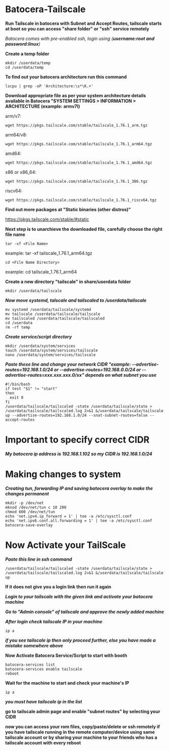 # Batocera-Tailscale
**Run Tailscale in batocera with Subnet and Accept Routes, tailscale starts at boot so you can access "share folder" or "ssh" service remotely**

*Batocera comes with pre-enabled ssh, login using (**username:root and password:linux**)*

**Create a temp folder**

    mkdir /userdata/temp
    cd /userdata/temp

**To find out your batocera architecture run this command**

    lscpu | grep -oP 'Architecture:\s*\K.+'
   
**Download appropriate file as per your system architecture
details available in Batocera "SYSTEM SETTINGS > INFORMATION > ARCHITECTURE (example: armv7l)**

arm/v7:

    wget https://pkgs.tailscale.com/stable/tailscale_1.76.1_arm.tgz

arm64/v8:

    wget https://pkgs.tailscale.com/stable/tailscale_1.76.1_arm64.tgz

amd64:

    wget https://pkgs.tailscale.com/stable/tailscale_1.76.1_amd64.tgz

x86 or x86_64:

    wget https://pkgs.tailscale.com/stable/tailscale_1.76.1_386.tgz

riscv64:

    wget https://pkgs.tailscale.com/stable/tailscale_1.76.1_riscv64.tgz

**Find out more packages at "Static binaries (other distros)"**

https://pkgs.tailscale.com/stable/#static



**Next step is to unarchieve the downloaded file, carefully choose the right file name**

    tar -xf <File Name>
example: tar -xf tailscale_1.76.1_arm64.tgz

    cd <File Name Directory>
example: cd tailscale_1.76.1_arm64

**Create a new directory "tailscale" in share/userdata folder**

    mkdir /userdata/tailscale

***Now move systemd, talscale and tailscaled to /userdata/tailscale***

    mv systemd /userdata/tailscale/systemd
    mv tailscale /userdata/tailscale/tailscale
    mv tailscaled /userdata/tailscale/tailscaled
    cd /userdata
    rm -rf temp

***Create service/script directory***

    mkdir /userdata/system/services
    touch /userdata/system/services/tailscale
    nano /userdata/system/services/tailscale

***Paste these line and change your network CIDR "example: --advertise-routes=192.168.1.0/24 or --advertise-routes=192.168.0.0/24 or --advertise-routes=xxx.xxx.xxx.0/xx" depends on what subnet you use***

    #!/bin/bash
    if test "$1" != "start"
    then
      exit 0
    fi
    /userdata/tailscale/tailscaled -state /userdata/tailscale/state > /userdata/tailscale/tailscaled.log 2>&1 &/userdata/tailscale/tailscale up --advertise-routes=192.168.1.0/24 --snat-subnet-routes=false --accept-routes
    
# Important to specify correct CIDR

***My batocera ip address is 192.168.1.102 so my CIDR is 192.168.1.0/24***

# Making changes to system

***Creating tun, forwarding IP and saving batocera overlay to make the changes permanent***

  
    mkdir -p /dev/net
    mknod /dev/net/tun c 10 200
    chmod 600 /dev/net/tun
    echo 'net.ipv4.ip_forward = 1' | tee -a /etc/sysctl.conf
    echo 'net.ipv6.conf.all.forwarding = 1' | tee -a /etc/sysctl.conf
    batocera-save-overlay

# Now Activate your TailScale

***Paste this line in ssh command***

    /userdata/tailscale/tailscaled -state /userdata/tailscale/state > /userdata/tailscale/tailscaled.log 2>&1 &/userdata/tailscale/tailscale up

****If it does not give you a login link then run it again****

***Login to your tailscale with the given link and activate your batocera machine***

***Go to "Admin console" of tailscale and approve the newly added machine***

***After login check tailscale IP in your machine***

    ip a

***if you see tailscale ip then only proceed further, else you have made a mistake somewhere above***

**Now Activate Batocera Service/Script to start with booth**

    batocera-services list
    batocera-services enable tailscale
    reboot

**Wait for the machine to start and check your machine's IP**

    ip a

***you must have tailscale ip in the list***

**go to tailscale admin page and enable "subnet routes" by selecting your CIDR**

**now you can access your rom files, copy/paste/delete or ssh remotely if you have tailscale running in the remote computer/device using same tailscale account or by sharing your machine to your friends who has a tailscale account with every reboot**

